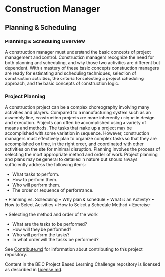 # Construction Manager
## Planning & Scheduling
### Planning & Scheduling Overview
A construction manager must understand the basic concepts of project management and control. Construction managers recognize the need for both planning and scheduling, and why those two activities are different but dependent.  With a mastery of these basic concepts construction managers are ready for estimating and scheduling techniques, selection of construction activities, the criteria for selecting a project scheduling approach, and the basic concepts of construction logic.

### Project Planning
A construction project can be a complex choreography involving many activities and players. Compared to a manufacturing system such as an assembly line, construction projects are more inherently unique in design and execution.  Projects can often be accomplished using a variety of means and methods.  The tasks that make up a project may be accomplished with some variation in sequence.  However, construction managers must effectively plan to organize complex tasks so that they are accomplished on time, in the right order, and coordinated with other activities on the site for minimal disruption.  Planning involves the process of selecting the most appropriate method and order of work.  Project planning and plans may be general to detailed in nature but should always sufficiently address the following items:

* What tasks to perform.
* How to perform them. 
* Who will perform them.
* The order or sequence of performance.

• Planning vs. Scheduling
• Why plan & schedule
• What is an Activity?
• How to Select Activities
• How to Select a Schedule Method
• Exercise

• Selecting the method and order of the work
- What are the tasks to be performed?
- How will they be performed?
- Who will perform the tasks?
- In what order will the tasks be performed?

See [Contribute.md](https://github.com/BEICBIM/BEICPBLChallenge/blob/master/Contribute.md) for information about contributing to this project repository.

Content in the BEIC Project Based Learning Challenge repository is licensed as described in [License.md](https://github.com/BEICBIM/BEICPBLChallenge/blob/master/License.md).
